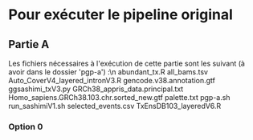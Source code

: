 # Pour exécuter le pipeline original
## Partie A
Les fichiers nécessaires à l'exécution de cette partie sont les suivant (à avoir dans le dossier 'pgp-a') :\n
abundant_tx.R
all_bams.tsv
Auto_CoverV4_layered_intronV3.R
gencode.v38.annotation.gtf
ggsashimi_txV3.py
GRCh38_appris_data.principal.txt
Homo_sapiens.GRCh38.103.chr.sorted_new.gtf
palette.txt
pgp-a.sh
run_sashimiV1.sh
selected_events.csv
TxEnsDB103_layeredV6.R

### Option 0
